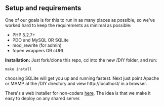 ## Setup and requirements

One of our goals is for this to run in as many places as possible, so we've worked 
hard to keep the requirements as minimal as possible:

 * PHP 5.2.7+
 * PDO and MySQL OR SQLite
 * mod_rewrite (for admin)
 * fopen wrappers OR cURL   


**Installation:** Just fork/clone this repo, cd into the new /DIY folder, and run: 

	make install

choosing SQLite will get you up and running fastest. Next just point Apache or MAMP 
at the /DIY directory and view http://localhost/ in a browser.
  
There's a web installer for non-coders [here](https://github.com/cashmusic/DIY/downloads).
The idea is that we make it easy to deploy on any shared server. 